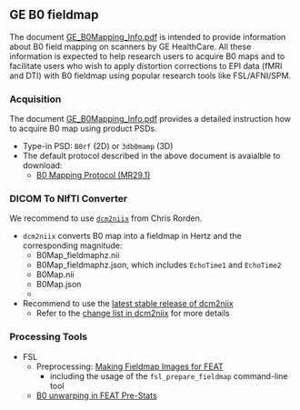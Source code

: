 ## GE B0 fieldmap

The document [GE_B0Mapping_Info.pdf](https://raw.githubusercontent.com/mr-jaemin/ge-mri/main/doc/GE_B0Mapping_Info.pdf) is intended to provide information about B0 field mapping on scanners by GE HealthCare. All these information is expected to help research users to acquire B0 maps and to facilitate users who wish to apply distortion corrections to EPI data (fMRI and DTI) with B0 fieldmap using popular research tools like FSL/AFNI/SPM.

### Acquisition
The document [GE_B0Mapping_Info.pdf](https://raw.githubusercontent.com/mr-jaemin/ge-mri/main/doc/GE_B0Mapping_Info.pdf) provides a detailed instruction how to acquire B0 map using product PSDs.
- Type-in PSD: `B0rf` (2D) or `3db0mamp` (3D)
- The default protocol described in the above document is avaialble to download:
  - [B0 Mapping Protocol (MR29.1)](https://raw.githubusercontent.com/mr-jaemin/ge-mri/main/doc/B0_Mapping_PSDs_MR29.1_Protocols_v1.2.tar.gz)

### DICOM To NIfTI Converter
We recommend to use [`dcm2niix`](https://github.com/rordenlab/dcm2niix) from Chris Rorden.
- `dcm2niix` converts B0 map into a fieldmap in Hertz and the corresponding magnitude:
  - B0Map_fieldmaphz.nii
  - B0Map_fieldmaphz.json, which includes `EchoTime1` and `EchoTime2`
  - B0Map.nii
  - B0Map.json
  - 
- Recommend to use the [latest stable release of dcm2niix](https://github.com/rordenlab/dcm2niix/releases)
  - Refer to the [change list in dcm2niix](https://github.com/mr-jaemin/ge-mri/tree/main/dcm2niix) for more details


### Processing Tools
- FSL
  - Preprocessing: [Making Fieldmap Images for FEAT](https://fsl.fmrib.ox.ac.uk/fsl/fslwiki/FUGUE/Guide#SIEMENS_and_GEHC_data)
    - including the usage of the `fsl_prepare_fieldmap` command-line tool
  - [B0 unwarping in FEAT Pre-Stats](https://fsl.fmrib.ox.ac.uk/fsl/fslwiki/FEAT/UserGuide#Pre-Stats)
